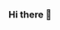 ### Hi there 👋

<!--
**nine-hundred/nine-hundred** is a ✨ _special_ ✨ repository because its `README.md` (this file) appears on your GitHub profile.

[![Solved.ac
프로필](http://mazassumnida.wtf/api/mini/generate_badge?boj=ninehundred)](https://solved.ac/ninehundred)
-->
